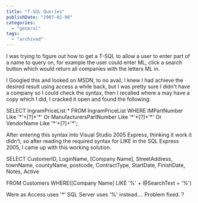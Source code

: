 ```yaml
---
title: "T-SQL Queries"
publishDate: "2007-02-08"
categories: 
  - "general"
tags:
  - "archived"
---
```


I was trying to figure out how to get a T-SQL to allow a user to enter part of a name to query on, for example the user could enter ML, click a search button which would return all companies with the letters ML in.

I Googled this and looked on MSDN, to no avail, I knew I had achieve the desired result using access a while back, but I was pretty sure I didn't have a company so I could check the syntax, then I recalled where a may have a copy which I did, I cracked it open and found the following:

SELECT IngramPriceList.\* FROM IngramPriceList WHERE IMPartNumber Like '\*'+\[?\]+'\*' Or ManufacturersPartNumber Like '\*'+\[?\]+'\*' Or VendorName Like '\*'+\[?\]+'\*';

After entering this syntax into Visual Studio 2005 Express, thinking it work it didn't, so after reading the required syntax for LIKE in the SQL Express 2005, I came up with this working solution.

SELECT CustomerID, LoginName, \[Company Name\], StreetAddress, townName, countyName, postcode, ContractType, StartDate, FinishDate, Notes, Active

FROM Customers WHERE(\[Company Name\] LIKE '%' + @SearchText + '%')

Were as Access uses '\*' SQL Server uses '%' instead…. Problem fixed. ?
